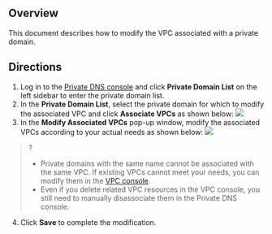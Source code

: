 ## Overview
This document describes how to modify the VPC associated with a private domain.

## Directions
1. Log in to the [Private DNS console](https://console.cloud.tencent.com/privatedns) and click **Private Domain List** on the left sidebar to enter the private domain list.
2. In the **Private Domain List**, select the private domain for which to modify the associated VPC and click **Associate VPCs** as shown below:
![](https://main.qcloudimg.com/raw/63cc452bc830f9aa8437b2a2cfcc8cad.png)
3. In the **Modify Associated VPCs** pop-up window, modify the associated VPCs according to your actual needs as shown below:
![](https://main.qcloudimg.com/raw/d499e6cbabd240418c04d78828a8cc85.png)
>?
>- Private domains with the same name cannot be associated with the same VPC. If existing VPCs cannot meet your needs, you can modify them in the [VPC console](https://console.cloud.tencent.com/vpc/vpc).
>- Even if you delete related VPC resources in the VPC console, you still need to manually disassociate them in the Private DNS console.
>
4. Click **Save** to complete the modification.
